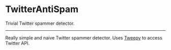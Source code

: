 # TwitterAntiSpam
Trivial Twitter spammer detector.
***
Really simple and naive Twitter spammer detector.
Uses [Tweepy](http://www.tweepy.org/) to access Twitter API.
